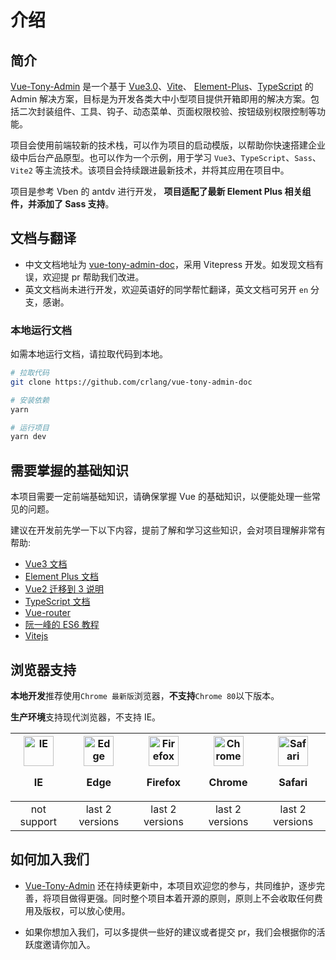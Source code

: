 # 介绍

## 简介

[Vue-Tony-Admin](https://github.com/crlang/vue-tony-admin) 是一个基于 [Vue3.0](https://github.com/vuejs/vue-next)、[Vite](https://github.com/vitejs/vite)、 [Element-Plus](https://github.com/element-plus/element-plus)、[TypeScript](https://www.typescriptlang.org/) 的 Admin 解决方案，目标是为开发各类大中小型项目提供开箱即用的解决方案。包括二次封装组件、工具、钩子、动态菜单、页面权限校验、按钮级别权限控制等功能。

项目会使用前端较新的技术栈，可以作为项目的启动模版，以帮助你快速搭建企业级中后台产品原型。也可以作为一个示例，用于学习 `Vue3`、`TypeScript`、`Sass`、`Vite2` 等主流技术。该项目会持续跟进最新技术，并将其应用在项目中。

项目是参考 Vben 的 antdv 进行开发， **项目适配了最新 Element Plus 相关组件，并添加了 Sass 支持**。

## 文档与翻译

- 中文文档地址为 [vue-tony-admin-doc](https://github.com/crlang/vue-tony-admin-doc)，采用 Vitepress 开发。如发现文档有误，欢迎提 pr 帮助我们改进。
- 英文文档尚未进行开发，欢迎英语好的同学帮忙翻译，英文文档可另开 `en` 分支，感谢。

### 本地运行文档

如需本地运行文档，请拉取代码到本地。

```bash
# 拉取代码
git clone https://github.com/crlang/vue-tony-admin-doc

# 安装依赖
yarn

# 运行项目
yarn dev
```

## 需要掌握的基础知识

本项目需要一定前端基础知识，请确保掌握 Vue 的基础知识，以便能处理一些常见的问题。

建议在开发前先学一下以下内容，提前了解和学习这些知识，会对项目理解非常有帮助:

- [Vue3 文档](https://vuejs.org/)
- [Element Plus 文档](https://element-plus.org/)
- [Vue2 迁移到 3 说明](https://v3.vuejs.org/guide/migration/introduction.html)
- [TypeScript 文档](https://www.typescriptlang.org/)
- [Vue-router](https://router.vuejs.org/)
- [阮一峰的 ES6 教程](https://es6.ruanyifeng.com/)
- [Vitejs](https://vitejs.dev/)

<!-- ## 模版

- [vue-tony-admin](https://github.com/crlang/vue-tony-admin)

该版本主要是提供一些 `Demo` 示例及插件的使用集成方式，主要用于参考。如果对项目不是很熟悉，不建议在此基础上进行开发，请使用下方提供的精简版本。

- [vue-tony-admin-basic](https://github.com/crlang/vue-tony-admin-basic)

`vue-tony-admin` 精简版本。删除了相关示例、无用文件及功能、依赖。可以根据自身需求安装对应的依赖。因为使用的是 `vite`，依赖删除不会导致相关组件或者 `hook` 发出警告。只在需要的时候**安装对应的库**即可。 -->

## 浏览器支持

**本地开发**推荐使用`Chrome 最新版`浏览器，**不支持**`Chrome 80`以下版本。

**生产环境**支持现代浏览器，不支持 IE。

| <img src="/images/browser/internet-explorer_9-11.svg" alt="IE" width="48px" height="48px"  /><p>IE</p> | <img src="/images/browser/edge.svg" alt=" Edge" width="48px" height="48px" /><p>Edge</p> | <img src="/images/browser/firefox.svg" alt="Firefox" width="48px" height="48px" /><p>Firefox</p> | <img src="/images/browser/chrome.svg" alt="Chrome" width="48px" height="48px" /><p>Chrome</p> | <img src="/images/browser/safari.svg" alt="Safari" width="48px" height="48px" /><p>Safari</p> |
| :-: | :-: | :-: | :-: | :-: |
| not support | last 2 versions | last 2 versions | last 2 versions | last 2 versions |

## 如何加入我们

- [Vue-Tony-Admin](https://github.com/crlang/vue-tony-admin) 还在持续更新中，本项目欢迎您的参与，共同维护，逐步完善，将项目做得更强。同时整个项目本着开源的原则，原则上不会收取任何费用及版权，可以放心使用。

- 如果你想加入我们，可以多提供一些好的建议或者提交 pr，我们会根据你的活跃度邀请你加入。
